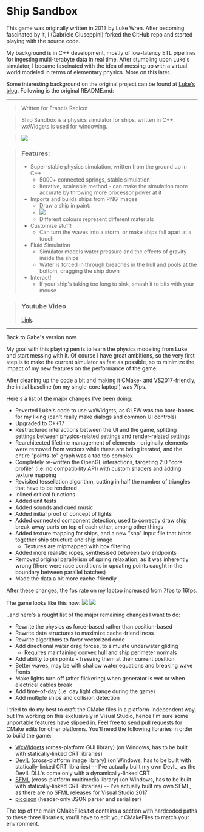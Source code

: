 Ship Sandbox
============
This game was originally written in 2013 by Luke Wren. After becoming fascinated by it, I (Gabriele Giuseppini) forked the GitHub repo
and started playing with the source code.

My background is in C++ development, mostly of low-latency ETL pipelines for ingesting multi-terabyte data in real time. 
After stumbling upon Luke's simulator, I became fascinated with the idea of messing up with a virtual world
modeled in terms of elementary physics. More on this later.

Some interesting background on the original project can be found at <a href="http://sinkingshipdev.tumblr.com/">Luke's blog</a>. Following is the original README.md:

---
>Written for Francis Racicot

>Ship Sandbox is a physics simulator for ships, written in C++. wxWidgets is used for windowing.

><img src="http://i.imgur.com/UYhVSHJ.png">

>### Features:
>- Super-stable physics simulation, written from the ground up in C++
>	- 5000+ connected springs, stable simulation
>	- Iterative, scaleable method - can make the simulation more accurate by throwing more processor power at it
>- Imports and builds ships from PNG images
>	- Draw a ship in paint:
>	- <img src="http://i.imgur.com/Hzgsh1A.png">
>	- Different colours represent different materials
>- Customize stuff!
>	- Can turn the waves into a storm, or make ships fall apart at a touch
>- Fluid Simulation
>	- Simulator models water pressure and the effects of gravity inside the ships
>	- Water is forced in through breaches in the hull and pools at the bottom, dragging the ship down
>- Interact!
>	- If your ship's taking too long to sink, smash it to bits with your mouse

>### Youtube Video
><a href="http://www.youtube.com/watch?v=LQ0XHRIoQe0">Link</a>.
>
---
Back to Gabe's version now.

My goal with this playing pen is to learn the physics modeling from Luke and start messing with it. Of course I have great ambitions, so the very first step
is to make the current simulator as fast as possible, so to minimize the impact of my new features on the performance of the game.

After cleaning up the code a bit and making it CMake- and VS2017-friendly, the initial baseline (on my single-core laptop!) was 7fps.

Here's a list of the major changes I've been doing:
- Reverted Luke's code to use wxWidgets, as GLFW was too bare-bones for my liking (can't really make dialogs and common UI controls)
- Upgraded to C++17
- Restructured interactions between the UI and the game, splitting settings between physics-related settings and render-related settings
- Rearchitected lifetime management of elements - originally elements were removed from vectors while these are being iterated, and the entire "points-to" graph was a tad too complex 
- Completely re-written the OpenGL interactions, targeting 2.0 "core profile" (i.e. no compatibility API) with custom shaders and adding texture mapping
- Revisited tessellation algorithm, cutting in half the number of triangles that have to be rendered
- Inlined critical functions
- Added unit tests
- Added sounds and cued music
- Added initial proof of concept of lights
- Added connected component detection, used to correctly draw ship break-away parts on top of each other, among other things
- Added texture mapping for ships, and a new "shp" input file that binds together ship structure and ship image
	- Textures are mipmapped with box filtering
- Added more realistic ropes, synthesised between two endpoints
- Removed original parallelism of spring relaxation, as it was inherently wrong (there were race conditions in updating points caught in the boundary between parallel batches)
- Made the data a bit more cache-friendly

After these changes, the fps rate on my laptop increased from 7fps to 16fps.

The game looks like this now:
<img src="https://i.imgur.com/c8fTsgY.png">
<img src="https://i.imgur.com/kovxCty.png">


..and here's a rought list of the major remaining changes I want to do:
- Rewrite the physics as force-based rather than position-based
- Rewrite data structures to maximize cache-friendliness
- Rewrite algorithms to favor vectorized code
- Add directional water drag forces, to simulate underwater gliding 
	- Requires maintaining convex hull and ship perimeter normals
- Add ability to pin points - freezing them at their current position
- Better waves, may be with shallow water equations and breaking wave fronts
- Make lights turn off (after flickering) when generator is wet or when electrical cables break
- Add time-of-day (i.e. day light change during the game)
- Add multiple ships and collision detection

I tried to do my best to craft the CMake files in a platform-independent way, but I'm working on this exclusively in Visual Studio, hence I'm sure some unportable features have slipped in. Feel free to send pull requests for CMake edits for other platforms.
You'll need the following libraries in order to build the game:
- <a href="https://www.wxwidgets.org/">WxWidgets</a> (cross-platform GUI library) (on Windows, has to be built with statically-linked CRT libraries)
- <a href="http://openil.sourceforge.net/">DevIL</a> (cross-platform image library) (on Windows, has to be built with statically-linked CRT libraries)
-- I've actually built my own DevIL, as the DevIL DLL's come only with a dynamically-linked CRT
- <a href="https://www.sfml-dev.org/index.php">SFML</a> (cross-platform multimedia library) (on Windows, has to be built with statically-linked CRT libraries)
-- I've actually built my own SFML, as there are no SFML releases for Visual Studio 2017
- <a href="https://github.com/kazuho/picojson">picojson</a> (header-only JSON parser and serializer)

The top of the main CMakeFiles.txt contains a section with hardcoded paths to these three libraries; you'll have to edit your CMakeFiles to match your environment.